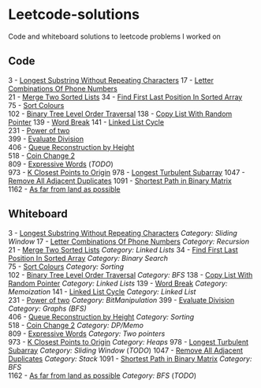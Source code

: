 # Leetcode-solutions
Code and whiteboard solutions to leetcode problems I worked on

## Code


3 - [Longest Substring Without Repeating Characters](3_LongestSubstringWithoutRepeatingCharacters.py)
17 - [Letter Combinations Of Phone Numbers](17_LetterCombinationsOfPhoneNumber.py)   
21 - [Merge Two Sorted Lists](21_MergeTwoSortedLists.py)
34 - [Find First Last Position In Sorted Array](34_FindFirstLastPositionInSortedArray.py)  
75 - [Sort Colours](75_SortColours.py)   
102 - [Binary Tree Level Order Traversal](102_BinaryTreeLevelOrderTraversal.py)
138 - [Copy List With Random Pointer](138_CopyListWithRandomPointer.py)
139 - [Word Break](139_WordBreak.py)
141 - [Linked List Cycle](141_LinkedListCycle.py)  
231 - [Power of two](231_PowerOfTwo.py)  
399 - [Evaluate Division](399_EvaluateDivision.py)   
406 - [Queue Reconstruction by Height](406_QueueReconstructionByHeight.py)  
518 - [Coin Change 2](518_CoinChange2.py)  
809 - [Expressive Words](809_ExpressiveWords.py)   (_TODO_)  
973 - [K Closest Points to Origin](973_KClosestPointsToOrigin.py) 
978 - [Longest Turbulent Subarray](978_LongestTurbulentSubarray.py)
1047 - [Remove All Adjacent Duplicates](1047_RemoveAllAdjacentDuplicates.py) 
1091 - [Shortest Path in Binary Matrix](1091_ShortestPathInBinaryMatrix)   
1162 - [As far from land as possible](1162_FarFromLand.py) 


## Whiteboard
3 - [Longest Substring Without Repeating Characters](3_LongestSubstringWithoutRepeatingCharacters_wb.txt) _Category: Sliding Window_
17 - [Letter Combinations Of Phone Numbers](17_LetterCombinationsOfPhoneNumber_wb.pdf) _Category: Recursion_  
21 - [Merge Two Sorted Lists](21_MergeTwoSortedLists_wb.txt) _Category: Linked Lists_
34 - [Find First Last Position In Sorted Array](34_FindFirstLastPositionInSortedArray_wb.txt) _Category: Binary Search_          
75 - [Sort Colours](75_SortColours_wb.pdf) _Category: Sorting_  
102 - [Binary Tree Level Order Traversal](102_BinaryTreeLevelOrderTraversal_wb.txt) _Category: BFS_
138 - [Copy List With Random Pointer](138_CopyListWithRandomPointer_wb.txt) _Category: Linked Lists_
139 - [Word Break](139_WordBreak_wb.txt) _Category: Memoization_ 
141 - [Linked List Cycle](141_LinkedListCycle_wb.txt) _Category: Linked List_  
231 - [Power of two](231_PowerOfTwo_wb.pdf) _Category: BitManipulation_
399 - [Evaluate Division](399_EvaluateDivision.py)  _Category: Graphs (BFS)_  
406 - [Queue Reconstruction by Height](406_QueueReconstructionByHeight_wb.pdf) _Category: Sorting_  
518 - [Coin Change 2](518_CoinChange2_wb.pdf) _Category: DP/Memo_   
809 - [Expressive Words](809_ExpressiveWords_wb.pdf) _Category: Two pointers_  
973 - [K Closest Points to Origin](973_KClosestPointsToOrigin_wb.pdf) _Category: Heaps_
978 - [Longest Turbulent Subarray](978_LongestTurbulentSubarray_wb.pdf) _Category: Sliding Window_ (_TODO_)
1047 - [Remove All Adjacent Duplicates](1047_RemoveAllAdjacentDuplicates.py) _Category: Stack_
1091 - [Shortest Path in Binary Matrix](1091_ShortestPathInBinaryMatrix_wb.txt) _Category: BFS_    
1162 - [As far from land as possible](1162_FarFromLand_wb.pdf) _Category: BFS_ (_TODO_) 

 

